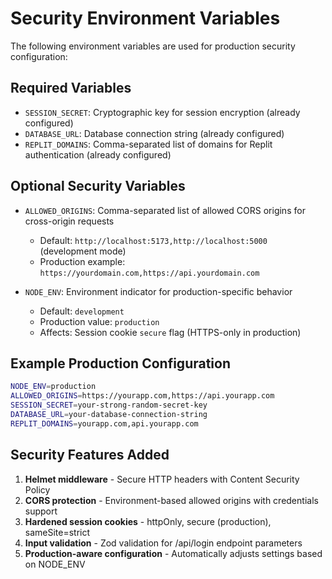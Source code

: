 # Security Environment Variables

The following environment variables are used for production security configuration:

## Required Variables

- `SESSION_SECRET`: Cryptographic key for session encryption (already configured)
- `DATABASE_URL`: Database connection string (already configured)
- `REPLIT_DOMAINS`: Comma-separated list of domains for Replit authentication (already configured)

## Optional Security Variables

- `ALLOWED_ORIGINS`: Comma-separated list of allowed CORS origins for cross-origin requests
  - Default: `http://localhost:5173,http://localhost:5000` (development mode)
  - Production example: `https://yourdomain.com,https://api.yourdomain.com`

- `NODE_ENV`: Environment indicator for production-specific behavior
  - Default: `development`
  - Production value: `production`
  - Affects: Session cookie `secure` flag (HTTPS-only in production)

## Example Production Configuration

```bash
NODE_ENV=production
ALLOWED_ORIGINS=https://yourapp.com,https://api.yourapp.com
SESSION_SECRET=your-strong-random-secret-key
DATABASE_URL=your-database-connection-string
REPLIT_DOMAINS=yourapp.com,api.yourapp.com
```

## Security Features Added

1. **Helmet middleware** - Secure HTTP headers with Content Security Policy
2. **CORS protection** - Environment-based allowed origins with credentials support
3. **Hardened session cookies** - httpOnly, secure (production), sameSite=strict
4. **Input validation** - Zod validation for /api/login endpoint parameters
5. **Production-aware configuration** - Automatically adjusts settings based on NODE_ENV